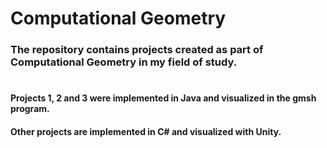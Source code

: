 # Computational Geometry

### The repository contains projects created as part of **Computational Geometry** in my field of study. 
#
#
#
#### Projects 1, 2 and 3 were implemented in **Java** and visualized in the gmsh program. 
#### Other projects are implemented in **C**# and visualized with **Unity**. 
